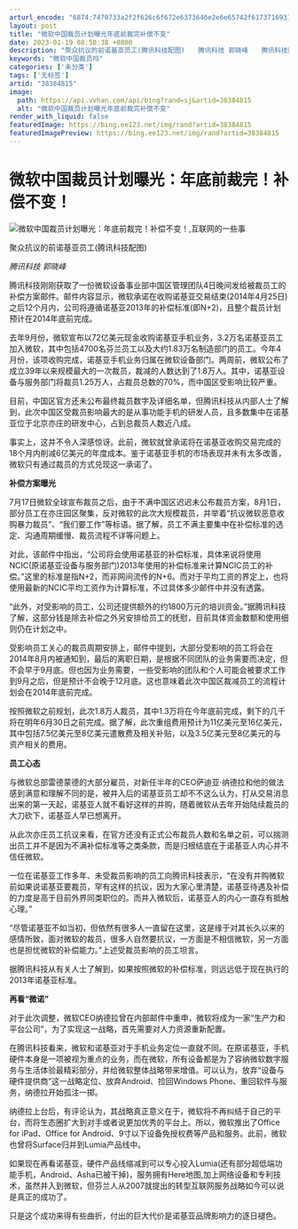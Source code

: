 ```yaml
---
arturl_encode: "6874:7470733a2f2f626c6f672e6373646e2e6e65742f6173716931:2f61727469636c652f64657461696c732f3338333834383135"
layout: post
title: "微软中国裁员计划曝光年底前裁完补偿不变"
date: 2023-01-19 08:50:38 +0800
description: "聚众抗议的前诺基亚员工(腾讯科技配图)　　腾讯科技 郭晓峰　　腾讯科技刚刚获取了一份微软设备事业部中"
keywords: "微软中国裁员吗"
categories: ['未分类']
tags: ['无标签']
artid: "38384815"
image:
  path: https://api.vvhan.com/api/bing?rand=sj&artid=38384815
  alt: "微软中国裁员计划曝光年底前裁完补偿不变"
render_with_liquid: false
featuredImage: https://bing.ee123.net/img/rand?artid=38384815
featuredImagePreview: https://bing.ee123.net/img/rand?artid=38384815
---
```


# 微软中国裁员计划曝光：年底前裁完！补偿不变！

![微软中国裁员计划曝光：年底前裁完！补偿不变！,互联网的一些事](http://www.yixieshi.com/uploads/allimg/140805/1142004c4-0.jpg)

聚众抗议的前诺基亚员工(腾讯科技配图)

*腾讯科技 郭晓峰*

腾讯科技刚刚获取了一份微软设备事业部中国区管理团队4日晚间发给被裁员工的补偿方案邮件。邮件内容显示，微软承诺在收购诺基亚交易结束(2014年4月25日)之后12个月内，公司将遵循诺基亚2013年的补偿标准(即N+2)，且整个裁员计划预计在2014年底前完成。

去年9月份，微软宣布以72亿美元现金收购诺基亚手机业务，3.2万名诺基亚员工加入微软，其中包括4700名芬兰员工以及大约1.83万名制造部门的员工。今年4月份，该项收购完成，诺基亚手机业务归属在微软设备部门。两周前，微软公布了成立39年以来规模最大的一次裁员，裁减的人数达到了1.8万人。其中，诺基亚设备与服务部门将裁员1.25万人，占裁员总数的70%，而中国区受影响比较严重。

目前，中国区官方还未公布最终裁员数字及详细名单，但腾讯科技从内部人士了解到，此次中国区受裁员影响最大的是从事功能手机的研发人员，且多数集中在诺基亚位于北京亦庄的研发中心，占到总裁员人数近八成。

事实上，这并不令人深感惊讶。此前，微软就曾承诺将在诺基亚收购交易完成的18个月内削减6亿美元的年度成本。鉴于诺基亚手机的市场表现并未有太多改善，微软只有通过裁员的方式兑现这一承诺了。

**补偿方案曝光**

7月17日微软全球宣布裁员之后，由于不满中国区迟迟未公布裁员方案，8月1日，部分员工在亦庄园区聚集，反对微软的此次大规模裁员，并举着“抗议微软恶意收购暴力裁员”、“我们要工作”等标语。据了解，员工不满主要集中在补偿标准的选定、沟通周期缓慢、裁员流程不详等问题上。

对此，该邮件中指出，“公司将会使用诺基亚的补偿标准，具体来说将使用NCIC(原诺基亚设备与服务部门)2013年使用的补偿标准来计算NCIC员工的补偿。”这里的标准是指N+2，而非网间流传的N+6。而对于平均工资的界定上，也将使用最新的NCIC平均工资作为计算标准，不过具体多少邮件中并没有透露。

“此外，对受影响的员工，公司还提供额外的约1800万元的培训资金。”据腾讯科技了解，这部分钱是除去补偿之外另安排给员工的抚慰，目前具体资金数额和使用细则仍在计划之中。

受影响员工关心的裁员周期安排上，邮件中提到，大部分受影响的员工将会在2014年8月内被通知到，最后的离职日期，是根据不同团队的业务需要而决定，但不会早于9月底。但也因为业务需要，一些受影响的团队和个人可能会被要求工作到9月之后，但是预计不会晚于12月底。这也意味着此次中国区裁减员工的流程计划会在2014年底前完成。

按照微软之前规划，此次1.8万人裁员，其中1.3万将在今年底前完成，剩下的几千将在明年6月30日之前完成。据了解，此次重组费用预计为11亿美元至16亿美元，其中包括7.5亿美元至8亿美元遣散费及相关补贴，以及3.5亿美元至8亿美元的与资产相关的费用。

**员工心态**

与微软总部雷德蒙德的大部分雇员，对新任半年的CEO萨迪亚·纳德拉和他的做法感到满意和理解不同的是，被并入后的诺基亚员工却不不这么认为，打从交易消息出来的第一天起，诺基亚人就不看好这样的并购，随着微软从去年开始陆续裁员的大刀砍下，诺基亚人早已想离开。

从此次亦庄员工抗议来看，在官方还没有正式公布裁员人数和名单之前，可以揣测出员工并不是因为不满补偿标准等之类条款，而是归根结底在于诺基亚人内心并不信任微软。

一位在诺基亚工作多年、未受裁员影响的员工向腾讯科技表示，“在没有并购微软前如果说诺基亚要裁员，罕有这样的抗议，因为大家心里清楚，诺基亚待遇及补偿的力度是高于目前外界同类职位的。而并入微软后，诺基亚人的内心一直存有抵触心理。”

“尽管诺基亚不如当初，但依然有很多人一直留在这里，这是缘于对其长久以来的感情所致，面对微软的裁员，很多人自然要抗议，一方面是不相信微软，另一方面也是担忧微软的补偿能力。”上述受裁员影响的员工坦言。

据腾讯科技从有关人士了解到，如果按照微软的补偿标准，则远远低于现在执行的2013年诺基亚标准。

**再看“微诺”**

对于此次调整，微软CEO纳德拉曾在内部邮件中重申，微软将成为一家“生产力和平台公司”，为了实现这一战略，首先需要对人力资源重新配置。

在腾讯科技看来，微软和诺基亚对于手机业务定位一直就不同。在原诺基亚，手机硬件本身是一项被视为重点的业务，而在微软，所有设备都是为了容纳微软数字服务与生活体验最精彩部分，并给微软整体战略带来增值。可以认为，放弃“设备与硬件提供商”这一战略定位、放弃Android、捡回Windows Phone、重回软件与服务，纳德拉开始孤注一掷。

纳德拉上台后，有评论认为，其战略真正意义在于，微软将不再纠结于自己的平台，而将生态圈扩大到对手或者说更加优秀的平台上。所以，微软推出了Office for iPad、Office for Android、9寸以下设备免授权费等产品和服务。此前，微软也曾将Surface归并到Lumia产品线中。

如果现在再看诺基亚，硬件产品线缩减到可以专心投入Lumia(还有部分超低端功能手机，Android、Asha已被干掉)，服务拥有Here地图,加上网络设备和专利技术，虽然并入到微软，但芬兰人从2007就提出的转型互联网服务战略如今可以说是真正的成功了。

只是这个成功来得有些曲折，付出的巨大代价是诺基亚品牌影响力的逐日褪色。